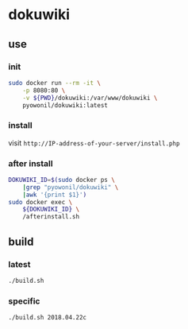 # dokuwiki

## use

### init

```sh
sudo docker run --rm -it \
    -p 8080:80 \
    -v ${PWD}/dokuwiki:/var/www/dokuwiki \
    pyowonil/dokuwiki:latest
```

### install

visit `http://IP-address-of-your-server/install.php`

### after install

```sh
DOKUWIKI_ID=$(sudo docker ps \
    |grep "pyowonil/dokuwiki" \
    |awk '{print $1}')
sudo docker exec \
    ${DOKUWIKI_ID} \
    /afterinstall.sh
```

## build

### latest

```sh
./build.sh
```

### specific

```sh
./build.sh 2018.04.22c
```
